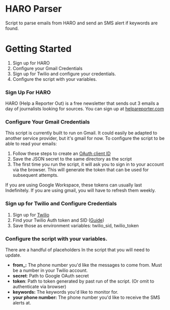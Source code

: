 # HARO Parser

Script to parse emails from HARO and send an SMS alert if keywords are found.  


# Getting Started

 

 1. Sign up for HARO
 2. Configure your Gmail Credentials
 3. Sign up for Twilio and configure your credentials. 
 4. Configure the script with your variables. 

### Sign Up For HARO
HARO (Help a Reporter Out) is a free newsletter that sends out 3 emails a day of journalists looking for sources. You can sign up at [helpareporter.com](https://www.helpareporter.com/subscriptions/basic/)

### Configure Your Gmail Credentials

This script is currently built to run on Gmail. It could easily be adapted to another service provider, but it's gmail for now. To configure the script to be able to read your emails:

 1. Follow these steps to create an [OAuth client ID](https://developers.google.com/workspace/guides/create-credentials#oauth-client-id)
 2. Save the JSON secret to the same directory as the script
 3. The first time you run the script, it will ask you to sign in to your account via the browser. This will generate the token that can be used for subsequent attempts.

If you are using Google Workspace, these tokens can usually last Indefinitely. If you are using gmail, you will have to refresh them weekly. 

### Sign up for Twilio and Configure Credentials

 1. Sign up for [Twilio](https://www.twilio.com/)
 2. Find your Twilio Auth token and SID ([Guide](https://www.twilio.com/blog/better-twilio-authentication-csharp-twilio-api-keys))
 3. Save those as environment variables: twilio_sid, twilio_token

### Configure the script with your variables. 
There are a handful of placeholders In the script that you will need to update. 

 - **from_:** The phone number you'd like the messages to come from. Must be a number in your Twilio account. 
 - **secret**: Path to Google OAuth secret
 - **token**: Path to token generated by past run of the script. (Or omit to authenticate via browser)
 - **keywords:** The keywords you'd like to monitor for. 
 - **your phone number:** The phone number you'd like to receive the SMS alerts at.  

